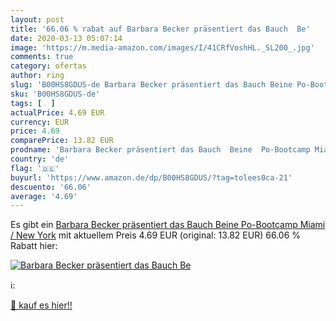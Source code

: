 ```yaml
---
layout: post
title: '66.06 % rabat auf Barbara Becker präsentiert das Bauch  Be'
date: 2020-03-13 05:07:14
image: 'https://m.media-amazon.com/images/I/41CRfVoshHL._SL200_.jpg'
comments: true
category: ofertas
author: ring
slug: 'B00HS8GDUS-de Barbara Becker präsentiert das Bauch Beine Po-Bootcamp...'
sku: 'B00HS8GDUS-de'
tags: [  ]
actualPrice: 4.69 EUR
currency: EUR
price: 4.69
comparePrice: 13.82 EUR
prodname: 'Barbara Becker präsentiert das Bauch  Beine  Po-Bootcamp Miami / New York'
country: 'de'
flag: '🇩🇪'
buyurl: 'https://www.amazon.de/dp/B00HS8GDUS/?tag=tolees0ca-21'
descuento: '66.06'
average: '4.69'
---
```


Es gibt ein [Barbara Becker präsentiert das Bauch  Beine  Po-Bootcamp Miami / New York](https://www.amazon.de/dp/B00HS8GDUS/?tag=tolees0ca-21) mit aktuellem Preis 4.69 EUR (original: 13.82 EUR) 66.06 % Rabatt hier:

[![Barbara Becker präsentiert das Bauch  Be](https://m.media-amazon.com/images/I/41CRfVoshHL._SL200_.jpg)](https://www.amazon.de/dp/B00HS8GDUS/?tag=tolees0ca-21)

ℹ️:


[🛒 kauf es hier!!](https://www.amazon.de/dp/B00HS8GDUS/?tag=tolees0ca-21)
